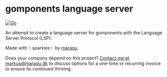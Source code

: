 # gomponents language server

[![Go](https://github.com/maragudk/template/actions/workflows/ci.yml/badge.svg)](https://github.com/maragudk/template/actions/workflows/ci.yml)

An attempt to create a language server for gomponents with the Language Server Protocol (LSP).

Made with ✨sparkles✨ by [maragu](https://www.maragu.dev/).

Does your company depend on this project? [Contact me at markus@maragu.dk](mailto:markus@maragu.dk?Subject=Supporting%20your%20project) to discuss options for a one-time or recurring invoice to ensure its continued thriving.
